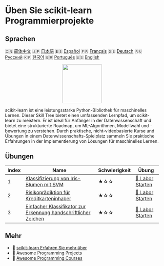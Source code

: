# Üben Sie scikit-learn Programmierprojekte

## Sprachen

🇨🇳 [简体中文](README_zh.md) 🇯🇵 [日本語](README_ja.md) 🇪🇸 [Español](README_es.md) 🇫🇷 [Français](README_fr.md) 🇩🇪 [Deutsch](README_de.md) 🇷🇺 [Русский](README_ru.md) 🇰🇷 [한국어](README_ko.md) 🇧🇷 [Português](README_pt.md) 🇺🇸 [English](README.md) 

<div align="center">
<img width="128px" src="https://file.labex.io/path/N7q3t9dfWfEY.png">
</div>

scikit-learn ist eine leistungsstarke Python-Bibliothek für maschinelles Lernen. Dieser Skill Tree bietet einen umfassenden Lernpfad, um scikit-learn zu meistern. Er ist ideal für Anfänger in der Datenwissenschaft und bietet eine strukturierte Roadmap, um ML-Algorithmen, Modellwahl und -bewertung zu verstehen. Durch praktische, nicht-videobasierte Kurse und Übungen in einem Datenwissenschafts-Spielplatz sammeln Sie praktische Erfahrungen in der Implementierung von Lösungen für maschinelles Lernen.

## Übungen

|   Index | Name                                                                                                                                                       | Schwierigkeit   | Übung                                                                                                       |
|---------|------------------------------------------------------------------------------------------------------------------------------------------------------------|-----------------|-------------------------------------------------------------------------------------------------------------|
|       1 | [Klassifizierung von Iris-Blumen mit SVM](https://labex.io/de/courses/project-classifying-iris-using-svm)                                                  | ★☆☆             | [🚀 Labor Starten](https://labex.io/de/courses/project-classifying-iris-using-svm)                          |
|       2 | [Risikoprädiktion für Kreditkarteninhaber](https://labex.io/de/courses/project-credit-card-holder-risk-prediction)                                         | ★☆☆             | [🚀 Labor Starten](https://labex.io/de/courses/project-credit-card-holder-risk-prediction)                  |
|       3 | [Einfacher Klassifikator zur Erkennung handschriftlicher Zeichen](https://labex.io/de/courses/project-simple-handwritten-character-recognition-classifier) | ★☆☆             | [🚀 Labor Starten](https://labex.io/de/courses/project-simple-handwritten-character-recognition-classifier) |

## Mehr

- 🔗 [scikit-learn Erfahren Sie mehr über](https://labex.io/de/skilltrees/sklearn)
- 🔗 [Awesome Programming Projects](https://github.com/labex-labs/awesome-programming-projects)
- 🔗 [Awesome Programming Courses](https://github.com/labex-labs/awesome-programming-courses)


